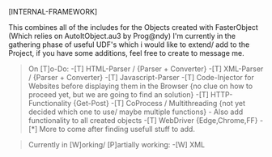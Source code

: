 [INTERNAL-FRAMEWORK]

This combines all of the includes for the Objects created with FasterObject (Which relies on AutoItObject.au3 by Prog@ndy)
I'm currently in the gathering phase of useful UDF's which i would like to extend/ add to the Project, if you have some additions, feel free to create to message me.

>On [T]o-Do:
-[T] HTML-Parser / {Parser + Converter}
-[T] XML-Parser / {Parser + Converter}
-[T] Javascript-Parser
-[T] Code-Injector for Websites before displaying them in the Browser {no clue on how to proceed yet, but we are going to find an solution}
-[T] HTTP-Functionality {Get-Post}
-[T] CoProcess / Multithreading {not yet decided which one to use/ maybe multiple functions} - Also add functionality to all created objects
-[T] WebDriver {Edge,Chrome,FF}
-[*] More to come after finding usefull stuff to add.

>Currently in [W]orking/ [P]artially working:
-[W] XML
